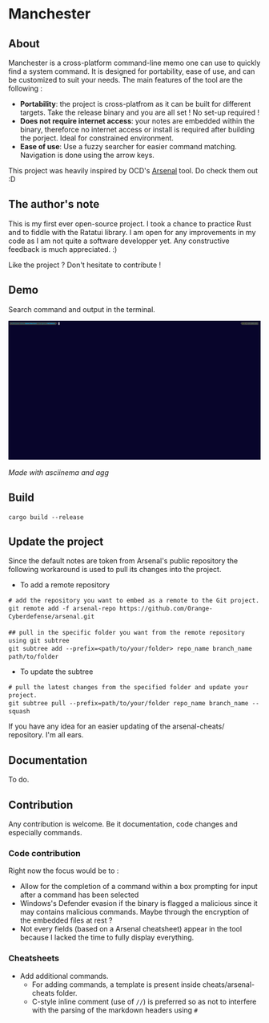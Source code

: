 # Manchester

## About

Manchester is a cross-platform command-line memo one can use to quickly find a system command.
It is designed for portability, ease of use, and can be customized to suit your needs.
The main features of the tool are the following :
- **Portability**: the project is cross-platfrom as it can be built for different targets. Take the release binary and you are all set ! No set-up required !
- **Does not require internet access**: your notes are embedded within the binary, thereforce no internet access or install is required after building the porject. Ideal for constrained environment.
- **Ease of use**: Use a fuzzy searcher for easier command matching. Navigation is done using the arrow keys.

This project was heavily inspired by OCD's [Arsenal](https://github.com/Orange-Cyberdefense/arsenal) tool. Do check them out :D


## The author's note

This is my first ever open-source project. I took a chance to practice Rust and to fiddle with the Ratatui library.
I am open for any improvements in my code as I am not quite a software developper yet. Any constructive feedback is much appreciated. :)

Like the project ? Don't hesitate to contribute !

## Demo

Search command and output in the terminal.

![demo](demo/demo.gif)

*Made with asciinema and agg*

## Build
```
cargo build --release
```

## Update the project

Since the default notes are token from Arsenal's public repository the following workaround is used to pull its changes into the project.

- To add a remote repository
```
# add the repository you want to embed as a remote to the Git project.
git remote add -f arsenal-repo https://github.com/Orange-Cyberdefense/arsenal.git

## pull in the specific folder you want from the remote repository using git subtree
git subtree add --prefix=<path/to/your/folder> repo_name branch_name path/to/folder
```

- To update the subtree
```
# pull the latest changes from the specified folder and update your project.
git subtree pull --prefix=path/to/your/folder repo_name branch_name --squash
```

If you have any idea for an easier updating of the arsenal-cheats/ repository. I'm all ears.

## Documentation

To do.

## Contribution

Any contribution is welcome. Be it documentation, code changes and especially commands.
### Code contribution
Right now the focus would be to :
- Allow for the completion of a command within a box prompting for input after a command has been selected
- Windows's Defender evasion if the binary is flagged a malicious since it may contains malicious commands. Maybe through the encryption of the embedded files at rest ?
- Not every fields (based on a Arsenal cheatsheet) appear in the tool because I lacked the time to fully display everything.

### Cheatsheets
- Add additional commands.
  - For adding commands, a template is present inside cheats/arsenal-cheats folder.
  - C-style inline comment (use of `//`) is preferred so as not to interfere with the parsing of the markdown headers using `#`
